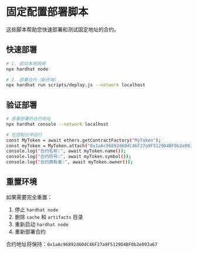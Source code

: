 # 固定配置部署脚本

这些脚本帮助您快速部署和测试固定地址的合约。

## 快速部署
```bash
# 1. 启动本地网络
npx hardhat node

# 2. 部署合约（新终端）
npx hardhat run scripts/deploy.js --network localhost
```

## 验证部署
```bash
# 查看部署的合约地址
npx hardhat console --network localhost

# 在控制台中运行
const MyToken = await ethers.getContractFactory("MyToken");
const myToken = MyToken.attach("0x1aAc96892d60dC46F27a9F5129D4BF0b2e093a67");
console.log("合约名称:", await myToken.name());
console.log("合约符号:", await myToken.symbol());
console.log("合约拥有者:", await myToken.owner());
```

## 重置环境
如果需要完全重置：
1. 停止 `hardhat node`
2. 删除 `cache` 和 `artifacts` 目录
3. 重新启动 `hardhat node`
4. 重新部署合约

合约地址将保持：`0x1aAc96892d60dC46F27a9F5129D4BF0b2e093a67`